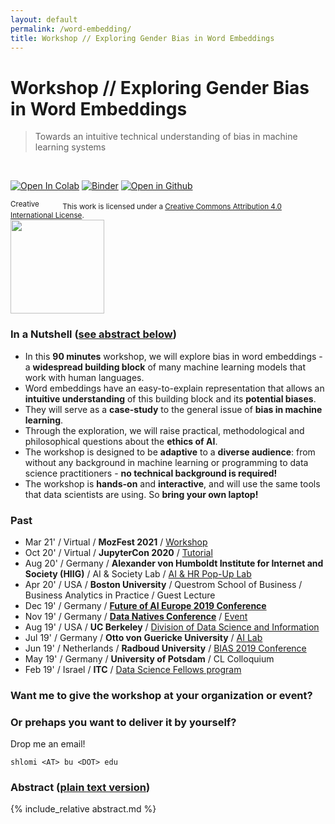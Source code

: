 ```yaml
---
layout: default
permalink: /word-embedding/
title: Workshop // Exploring Gender Bias in Word Embeddings
---
```


# Workshop // Exploring Gender Bias in Word Embeddings

> Towards an intuitive technical understanding of bias in machine learning systems

<br />

[![Open In Colab](https://colab.research.google.com/assets/colab-badge.svg)](https://colab.research.google.com/github/ResponsiblyAI/word-embedding/blob/main/tutorial-bias-word-embedding.ipynb) [![Binder](https://mybinder.org/badge_logo.svg)](https://mybinder.org/v2/gh/ResponsiblyAI/word-embedding/main?filepath=tutorial-bias-word-embedding.ipynb) [![Open in Github](https://img.shields.io/badge/Open%20in-GitHub-lightgrey)](https://github.com/ResponsiblyAI/word-embedding)

<small>
<a rel="license" href="http://creativecommons.org/licenses/by/4.0/"><img alt="Creative Commons License" width="80" height="15" src="https://i.creativecommons.org/l/by/4.0/80x15.png" /></a> This work is licensed under a <a rel="license" href="http://creativecommons.org/licenses/by/4.0/">Creative Commons Attribution 4.0 International License</a>.
</small>

<img style="display: block" height="150px" src="https://upload.wikimedia.org/wikipedia/commons/5/52/Global_Open_Educational_Resources_Logo_-_White_background_variation.svg" />

### In a Nutshell ([see abstract below](#abstract-plain-text-version))

- In this **90 minutes** workshop, we will explore bias
  in word embeddings - a **widespread building block** of many machine learning models
  that work with human languages.
- Word embeddings have an easy-to-explain representation
  that allows an **intuitive understanding** of this building block
  and its **potential biases**.
- They will serve as a **case-study** to the general issue of **bias in machine learning**.
- Through the exploration, we will raise practical, methodological
  and philosophical questions about the **ethics of AI**.
- The workshop is designed to be **adaptive** to a **diverse audience**:
  from without any background in machine learning or programming
  to data science practitioners - **no technical background is required!**
- The workshop is **hands-on** and **interactive**,
  and will use the same tools that data scientists are using.
  So **bring your own laptop!**


### Past

- Mar 21' / Virtual / **MozFest 2021** / [Workshop](https://schedule.mozillafestival.org/session/WKUY9A-1)
- Oct 20' / Virtual / **JupyterCon 2020** / [Tutorial](https://academy.numfocus.org/about-course/?gender-bias-in-word-embeddings)
- Aug 20' / Germany / **Alexander von Humboldt Institute for Internet and Society (HIIG)** / AI & Society Lab / [AI & HR Pop-Up Lab](https://www.hiig.de/en/events/pop-up-lab-inclusive-ai-the-challenges-of-automated-tools-in-hr/)
- Apr 20' / USA / **Boston University** / Questrom School of Business / Business Analytics in Practice / Guest Lecture
- Dec 19' / Germany / [**Future of AI Europe 2019 Conference**](https://www.futureofai.com/)
- Nov 19' / Germany / [**Data Natives Conference**](https://datanatives.io/conference/) / [Event](https://www.eventbrite.co.uk/e/workshop-exploring-gender-bias-in-word-embedding-tickets-75309716389)
- Aug 19' / USA / **UC Berkeley** / [Division of Data Science and Information](https://events.berkeley.edu/index.php/calendar/sn/datasci.html?event_ID=127490)
- Jul 19' / Germany / **Otto von Guericke University** / [AI Lab](https://ai.ovgu.de/)
- Jun 19' / Netherlands / **Radboud University** / [BIAS 2019 Conference](https://www.ru.nl/bias2019/)
- May 19' / Germany / **University of Potsdam** / CL Colloquium 
- Feb 19' / Israel / **ITC** / [Data Science Fellows program](https://www.itc.tech/fellows-data-science/)

### Want me to give the workshop at your organization or event?
### Or prehaps you want to deliver it by yourself?

Drop me an email!

`shlomi <AT> bu <DOT> edu`

### Abstract (<a href="abstract.md">plain text version</a>)

{% include_relative abstract.md %}
